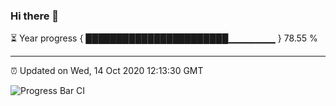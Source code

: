 ### Hi there 👋

⏳ Year progress { ███████████████████████▁▁▁▁▁▁▁ } 78.55 %

---

⏰ Updated on Wed, 14 Oct 2020 12:13:30 GMT

![Progress Bar CI](https://github.com/liununu/liununu/workflows/Progress%20Bar%20CI/badge.svg)
